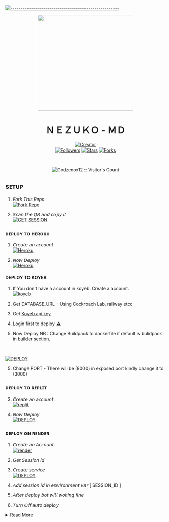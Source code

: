 [![-----------------------------------------------------](https://raw.githubusercontent.com/andreasbm/readme/master/assets/lines/colored.png)](#table-of-contents)
<div align="center" class= "main"> 
  <img src="https://i.imgur.com/imOAWEN.jpeg" width="300" height="300"/>
  <h1>ＮＥＺＵＫＯ - ＭＤ</h1>

<a href="https://github.com/Godzenox00"><img title="Creator" src="https://img.shields.io/badge/Creator-ZENOX-red.svg?style=for-the-badge&logo=github"></a>
<br>
<a href="https://github.com/Godzenox00?tab=followers"><img title="Followers" src="https://img.shields.io/github/followers/ZENOX?color=green&style=flat-square"></a>
<a href="https://github.com/Godzenox00/NEZUKO-MD/stargazers/"><img title="Stars" src="https://img.shields.io/github/stars/Godzenox00/NEZUKO-MD?color=white&style=flat-square"></a>
<a href="https://github.com/Godzenox00/NEZUKO-MD/network/members"><img title="Forks" src="https://img.shields.io/github/forks/Godzenox00/NEZUKO-MD?color=yellow&style=flat-square"></a>
<div align="left"
<br><br>

<p align="center"><img src="https://profile-counter.glitch.me/{NEZUKO-MD}/count.svg" alt="Godzenox12 :: Visitor's Count" /></p>

  
## sᴇᴛᴜᴘ

1. _Fork This Repo_
    <br>
<a href='https://github.com/Godzenox00/NEZUKO-MD/fork' target="_blank"><img alt='Fork Repo' src='https://img.shields.io/badge/Fork_Repo-100000?style=for-the-badge&logo=scan&logoColor=white&labelColor=black&color=black'/></a>

2. 𝘚𝘤𝘢𝘯 𝘵𝘩𝘦 𝘘𝘙 𝘢𝘯𝘥 𝘤𝘰𝘱𝘺 𝘪𝘵
    <br>
<a href='https://zenox-api.onrender.com' target="_blank"><img alt='GET SESSION' src='https://img.shields.io/badge/Scan_qr-100000?style=for-the-badge&logo=scan&logoColor=white&labelColor=black&color=black'/></a>


### ᴅᴇᴘʟᴏʏ ᴛᴏ ʜᴇʀᴏᴋᴜ

1. 𝘊𝘳𝘦𝘢𝘵𝘦 𝘢𝘯 𝘢𝘤𝘤𝘰𝘶𝘯𝘵.
    <br>
<a href='https://signup.heroku.com/' target="_blank"><img alt='Heroku' src='https://img.shields.io/badge/-Create-black?style=for-the-badge&logo=heroku&logoColor=white'/></a>

2. 𝘕𝘰𝘸 𝘋𝘦𝘱𝘭𝘰𝘺
    <br>
<a href='https://zenox-api.vercel.app/' target="_blank"><img alt='Heroku' src='https://img.shields.io/badge/-Deploy-black?style=for-the-badge&logo=heroku&logoColor=white'/></a>

#### DEPLOY TO KOYEB 

1. If You don't have a account in koyeb. Create a account.
    <br>
<a href='https://app.koyeb.com/auth/signup' target="_blank"><img alt='koyeb' src='https://img.shields.io/badge/-Create-black?style=for-the-badge&logo=koyeb&logoColor=white'/></a>

2. Get DATABASE_URL - Using Cockroach Lab, railway etcc

3. Get [Koyeb api key](https://app.koyeb.com/account/api)
4. Login first to deploy ⚠️
5. Now Deploy
NB : Change Buildpack to dockerfile if default is bulidpack in builder section.

    <br>
<a href='https://app.koyeb.com/services/deploy?name=NEZUKO&type=git&repository=Godzenox00/NEZUKO-MD&branch=main&builder=dockerfile&env[AUDIO_DATA]=%F0%9D%9A%89%F0%9D%99%B4%F0%9D%99%BD%F0%9D%99%BE%F0%9D%9A%87;%F0%9D%99%BD%F0%9D%99%B4%F0%9D%9A%89%F0%9D%9A%84%F0%9D%99%BA%F0%9D%99%BE;https://ik.imagekit.io/Oggy/dj5H3B_hsPDjAD2y.jpg&env[BOT_INFO]=NEZUKO;ZENOX;https://ik.imagekit.io/Oggy/dj5H3B_hsPDjAD2y.jpg&env[WORK,_TYPE]=public&env[KOYEB_API_KEY]=&env[KOYEB_APP_NAME]=NEZUKO&env[ANTILINK]=false&env[SUDO]=919744108970,0&env[PORT]=8000&env[PREFIX]=-&env[DATABASE_URL]=&env[SESSION_ID]=&env[STICKER_DATA]=NEZUKO,ZENOX&env[SUDO]=&ports=3000;http;/' target="_blank"><img alt='DEPLOY' src='https://img.shields.io/badge/-DEPLOY-black?style=for-the-badge&logo=koyeb&logoColor=white'/></a>

5. Change PORT - There will be (8000) in exposed port kindly change it to (3000)

### ᴅᴇᴘʟᴏʏ ᴛᴏ ʀᴇᴘʟɪᴛ

3. 𝘊𝘳𝘦𝘢𝘵𝘦 𝘢𝘯 𝘢𝘤𝘤𝘰𝘶𝘯𝘵.
    <br>
<a href='https://replit.com/signup' target="_blank"><img alt='replit' src='https://img.shields.io/badge/-Create-black?style=for-the-badge&logo=replit&logoColor=orange'/></a>

4. 𝘕𝘰𝘸 𝘋𝘦𝘱𝘭𝘰𝘺
    <br>
<a href='https://replit.com/github/Godzenox00/NEZUKO-MD' target="_blank"><img alt='DEPLOY' src='https://img.shields.io/badge/-DEPLOY-black?style=for-the-badge&logo=replit&logoColor=orange'/></a>

### ᴅᴇᴩʟᴏʏ ᴏɴ ʀᴇɴᴅᴇʀ

1. 𝘊𝘳𝘦𝘢𝘵𝘦 𝘢𝘯 𝘈𝘤𝘤𝘰𝘶𝘯𝘵.
    <br>
<a href='https://dashboard.render.com/register' target="_blank"><img alt='render' src='https://img.shields.io/badge/-Create-black?style=for-the-badge&logo=render&logoColor=white'/></a>

2. 𝘎𝘦𝘵 𝘚𝘦𝘴𝘴𝘪𝘰𝘯 𝘪𝘥

3. 𝘊𝘳𝘦𝘢𝘵𝘦 𝘴𝘦𝘳𝘷𝘪𝘤𝘦
    <br>
<a href='https://dashboard.render.com/web/new' target="_blank"><img alt='DEPLOY' src='https://img.shields.io/badge/-DEPLOY-black?style=for-the-badge&logo=render&logoColor=white'/></a>

4. 𝘈𝘥𝘥 𝘴𝘦𝘴𝘴𝘪𝘰𝘯 𝘪𝘥 𝘪𝘯 𝘦𝘯𝘷𝘪𝘳𝘰𝘯𝘮𝘦𝘯𝘵 𝘷𝘢𝘳 [ SESSION_ID ]
5. 𝘈𝘧𝘵𝘦𝘳 𝘥𝘦𝘱𝘭𝘰𝘺 𝘣𝘰𝘵 𝘸𝘪𝘭𝘭 𝘸𝘰𝘬𝘪𝘯𝘨 𝘧𝘪𝘯𝘦
6. 𝘛𝘶𝘳𝘯 𝘖𝘧𝘧 𝘢𝘶𝘵𝘰 𝘥𝘦𝘱𝘭𝘰𝘺
<details close>
    
<summary>Read More</summary>

### 1. Customise Bot 

 Go to Environment Variables and edit and use

### 2. To Run Nezuko Bot 24×7
    
 Use uptimer 
 https://uptimerobot.com/

Create a moniter.

## New method also you can check ↙️
# bot-host.net 

This method is under development, soon we will announce... stay tooned🫱🏻‍🫲🏼
   
### sᴜᴘᴘᴏʀᴛ ᴍᴇ

&nbsp;&nbsp;&nbsp;&nbsp;&nbsp;&nbsp;&nbsp;<a href="https://www.buymeacoffee.com/safeershafo">
  <img src="https://i.ibb.co/KNnhcvX/bmc-button.png" alt="Buy Me Coffee" height="40" width="150" style="margin-left: 60px;">
</a>

  ### ᴛʜᴀɴᴋs ᴛᴏ
- [Oggy](https://github.com/mksir12) For partnership<br>
- [X-Electra](https://github.com/X-Electra) for [X-Asena](https://github.com/X-Electra/X-Asena)
- [Aswin sparky](https://github.com/A-S-W-I-N-S-P-A-R-K-Y) For help<br>
 <br><br>
 

